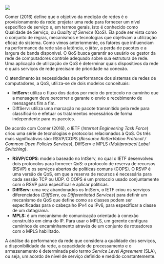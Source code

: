 [![](https://ampli-images.s3.amazonaws.com/production/9d5e6004-59d2-4f72-b512-6dfe5ad5278f/original)](https://ampli-images.s3.amazonaws.com/production/9d5e6004-59d2-4f72-b512-6dfe5ad5278f/original)

Comer (2016) define que o objetivo da medição de redes é o provisionamento da rede: projetar uma rede para fornecer um nível específico de serviço e, em termos gerais, isto é conhecido como Qualidade de Serviço, ou _Quality of Service_ (QoS). Ela pode ser vista como o conjunto de regras, mecanismos e tecnologias que objetivam a utilização eficaz do sistema. Como vimos anteriormente, os fatores que influenciam na performance da rede são a latência, o _jitter_, a perda de pacotes e a largura de banda disponível. O QoS busca garantir ao usuário ou gestor da rede de computadores controle adequado sobre sua estrutura de rede. Uma aplicação de utilização de QoS é determinar quais dispositivos da rede e quais serviços de rede precisam de prioridade na conexão.

O atendimento às necessidades de performance dos sistemas de redes de computadores, a QoS, utiliza-se de dois modelos conceituais:

- **IntServ:** utiliza o fluxo dos dados por meio do protocolo no caminho que a mensagem deve percorrer e garante o envio e recebimento de mensagens fim a fim.
- DiffServ: utiliza uma marcação no pacote transmitido pela rede para classificá-lo e efetuar os tratamentos necessários de forma independente para os pacotes.

De acordo com Comer (2016), o IETF (_Internet Engineering Task Force_) criou uma série de tecnologias e protocolos relacionados à QoS. Os três mais significativos são: RSVP/COPS (_Resource ReSerVation Protocol / Common Open Policies Services_), DiffServ e MPLS (_Multiprotocol Label Switching_).

- **RSVP/COPS**: modelo baseado no IntServ, no qual o IETF desenvolveu dois protocolos para fornecer QoS: o protocolo de reserva de recursos (RSVP) e os serviços abertos de políticas comuns (COPS). O RSVP é uma versão de QoS, em que a reserva de recursos é necessária para cada sessão TCP ou UDP. O COPS é um protocolo usado conjuntamente com o RSVP para especificar e aplicar políticas.
- **DiffServ**: uma vez abandonados os IntServ, o IETF criou os serviços diferenciados (_DiffServ, ou Differentiated Services_) para definir um mecanismo de QoS que define como as classes podem ser especificadas para o cabeçalho IPv4 ou IPv6, para especificar a classe de um datagrama.
- **MPLS:** é um mecanismo de comunicação orientado à conexão construído em cima do IP. Para usar o MPLS, um gerente configura caminhos de encaminhamento através de um conjunto de roteadores com o MPLS habilitado.

A análise da performance da rede que considera a qualidade dos serviços, a disponibilidade da rede, a capacidade de processamento e o armazenamento é determinada pelo termo _Service Level Agreement_ (SLA), ou seja, um acordo de nível de serviço definido e medido constantemente.